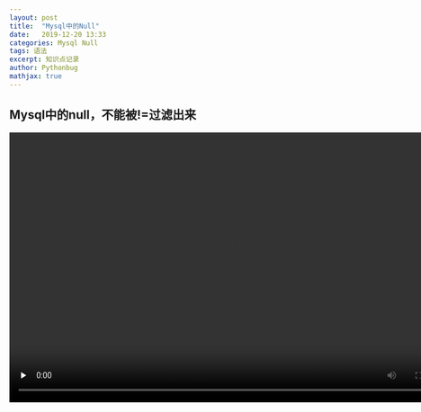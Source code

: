 ```yaml
---
layout: post
title:  "Mysql中的Null"
date:   2019-12-20 13:33
categories: Mysql Null
tags: 语法
excerpt: 知识点记录
author: Pythonbug
mathjax: true
---
```


## Mysql中的null，不能被!=过滤出来
<video id="video" controls="" preload="none" source id="mp4" src="https://my-blog-video.oss-cn-shanghai.aliyuncs.com/Mysql/mysql%E4%B8%AD%E7%9A%84null.mp4" width="800" height="480" type="video/mp4">
</video>